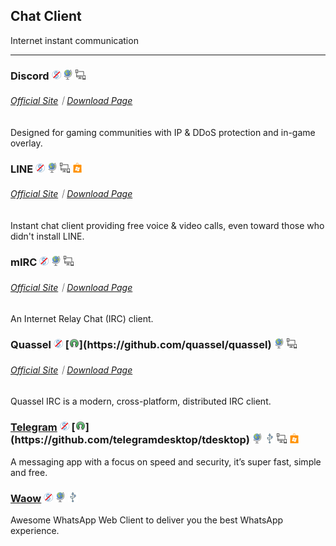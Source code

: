 ## Chat Client

Internet instant communication

---

### Discord ![](../assets/free.png) ![](../assets/earth-globe.png) ![](../assets/multi_platform.png)

###### [Official Site](https://discordapp.com/)｜[Download Page](https://discordapp.com/download)

Designed for gaming communities with IP & DDoS protection and in-game overlay.

### LINE ![](../assets/free.png) ![](../assets/earth-globe.png) ![](../assets/multi_platform.png) ![](../assets/windows-store.png)

###### [Official Site](https://line.me/en/)｜[Download Page](https://line.me/en/download)

Instant chat client providing free voice & video calls, even toward those who didn't install LINE.

### mIRC ![](../assets/free.png) ![](../assets/earth-globe.png) ![](../assets/multi_platform.png)

###### [Official Site](http://www.mirc.com/)｜[Download Page](http://www.mirc.com/get.html)

An Internet Relay Chat \(IRC\) client.

### Quassel ![](../assets/free.png) [![](../assets/open-source-icon.png "GPL@GitHub: https://github.com/quassel/quassel")](https://github.com/quassel/quassel) ![](../assets/earth-globe.png) ![](../assets/multi_platform.png)

###### [Official Site](http://quassel-irc.org/)｜[Download Page](http://quassel-irc.org/downloads)

Quassel IRC is a modern, cross-platform, distributed IRC client.

### [Telegram](https://desktop.telegram.org/) ![](../assets/free.png) [![](../assets/open-source-icon.png "GPL 3.0@GitHub: https://github.com/telegramdesktop/tdesktop")](https://github.com/telegramdesktop/tdesktop) ![](../assets/earth-globe.png) ![](../assets/usb.png) ![](../assets/multi_platform.png) ![](../assets/windows-store.png)

A messaging app with a focus on speed and security, it’s super fast, simple and free.

### [Waow](http://dedg3.com/wao/) ![](../assets/free.png) ![](../assets/earth-globe.png) ![](../assets/usb.png)

Awesome WhatsApp Web Client to deliver you the best WhatsApp experience.
